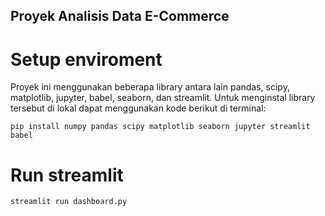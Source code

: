 ## Proyek Analisis Data E-Commerce
# Setup enviroment
Proyek ini menggunakan beberapa library antara lain pandas, scipy, matplotlib, jupyter, babel, seaborn, dan streamlit. Untuk menginstal library tersebut di lokal dapat menggunakan kode berikut di terminal:

```pip install numpy pandas scipy matplotlib seaborn jupyter streamlit babel```

# Run streamlit

```streamlit run dashboard.py```
